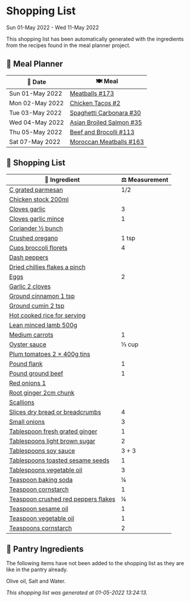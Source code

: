 # Shopping List

Sun 01-May 2022 - Wed 11-May 2022

This shopping list has been automatically generated with the ingredients from the recipes found in the meal planner project.

## 📅 Meal Planner

|📅 Date| 🍽️ Meal|
|----|----|
|Sun 01-May 2022|[Meatballs #173](https://github.com/bryanbr23/Recipes/issues/173)|
|Mon 02-May 2022|[Chicken Tacos #2](https://github.com/bryanbr23/Recipes/issues/2)|
|Tue 03-May 2022|[Spaghetti Carbonara #30](https://github.com/bryanbr23/Recipes/issues/30)|
|Wed 04-May 2022|[Asian Broiled Salmon #35](https://github.com/bryanbr23/Recipes/issues/35)|
|Thu 05-May 2022|[Beef and Brocolli #113](https://github.com/bryanbr23/Recipes/issues/113)|
|Sat 07-May 2022|[Moroccan Meatballs #163](https://github.com/bryanbr23/Recipes/issues/163)|

## 🛒 Shopping List

| 🍌 Ingredient| ⚖️ Measurement|
|----------|-----------|
|[C grated parmesan](https://www.sainsburys.co.uk/gol-ui/SearchResults/C%20grated%20parmesan)|1/2|
|[Chicken stock 200ml](https://www.sainsburys.co.uk/gol-ui/SearchResults/Chicken%20stock%20200ml)||
|[Cloves garlic](https://www.sainsburys.co.uk/gol-ui/SearchResults/Cloves%20garlic)|3|
|[Cloves garlic mince](https://www.sainsburys.co.uk/gol-ui/SearchResults/Cloves%20garlic%20mince)|1|
|[Coriander ½ bunch](https://www.sainsburys.co.uk/gol-ui/SearchResults/Coriander%20½%20bunch)||
|[Crushed oregano](https://www.sainsburys.co.uk/gol-ui/SearchResults/Crushed%20oregano)|1 tsp|
|[Cups broccoli florets](https://www.sainsburys.co.uk/gol-ui/SearchResults/Cups%20broccoli%20florets)|4|
|[Dash peppers](https://www.sainsburys.co.uk/gol-ui/SearchResults/Dash%20peppers)||
|[Dried chillies flakes a pinch](https://www.sainsburys.co.uk/gol-ui/SearchResults/Dried%20chillies%20flakes%20a%20pinch)||
|[Eggs](https://www.sainsburys.co.uk/gol-ui/SearchResults/Eggs)|2|
|[Garlic 2 cloves](https://www.sainsburys.co.uk/gol-ui/SearchResults/Garlic%202%20cloves)||
|[Ground cinnamon 1 tsp](https://www.sainsburys.co.uk/gol-ui/SearchResults/Ground%20cinnamon%201%20tsp)||
|[Ground cumin 2 tsp](https://www.sainsburys.co.uk/gol-ui/SearchResults/Ground%20cumin%202%20tsp)||
|[Hot cooked rice for serving](https://www.sainsburys.co.uk/gol-ui/SearchResults/Hot%20cooked%20rice%20for%20serving)||
|[Lean minced lamb 500g](https://www.sainsburys.co.uk/gol-ui/SearchResults/Lean%20minced%20lamb%20500g)||
|[Medium carrots](https://www.sainsburys.co.uk/gol-ui/SearchResults/Medium%20carrots)|1|
|[Oyster sauce](https://www.sainsburys.co.uk/gol-ui/SearchResults/Oyster%20sauce)|⅓ cup|
|[Plum tomatoes 2 × 400g tins](https://www.sainsburys.co.uk/gol-ui/SearchResults/Plum%20tomatoes%202%20×%20400g%20tins)||
|[Pound flank](https://www.sainsburys.co.uk/gol-ui/SearchResults/Pound%20flank)|1|
|[Pound ground beef](https://www.sainsburys.co.uk/gol-ui/SearchResults/Pound%20ground%20beef)|1|
|[Red onions 1](https://www.sainsburys.co.uk/gol-ui/SearchResults/Red%20onions%201)||
|[Root ginger 2cm chunk](https://www.sainsburys.co.uk/gol-ui/SearchResults/Root%20ginger%202cm%20chunk)||
|[Scallions](https://www.sainsburys.co.uk/gol-ui/SearchResults/Scallions)||
|[Slices dry bread or breadcrumbs](https://www.sainsburys.co.uk/gol-ui/SearchResults/Slices%20dry%20bread%20or%20breadcrumbs)|4|
|[Small onions](https://www.sainsburys.co.uk/gol-ui/SearchResults/Small%20onions)|3|
|[Tablespoon fresh grated ginger](https://www.sainsburys.co.uk/gol-ui/SearchResults/Tablespoon%20fresh%20grated%20ginger)|1|
|[Tablespoons light brown sugar](https://www.sainsburys.co.uk/gol-ui/SearchResults/Tablespoons%20light%20brown%20sugar)|2|
|[Tablespoons soy sauce](https://www.sainsburys.co.uk/gol-ui/SearchResults/Tablespoons%20soy%20sauce)|3 + 3|
|[Tablespoons toasted sesame seeds](https://www.sainsburys.co.uk/gol-ui/SearchResults/Tablespoons%20toasted%20sesame%20seeds)|1|
|[Tablespoons vegetable oil](https://www.sainsburys.co.uk/gol-ui/SearchResults/Tablespoons%20vegetable%20oil)|3|
|[Teaspoon baking soda](https://www.sainsburys.co.uk/gol-ui/SearchResults/Teaspoon%20baking%20soda)|¼|
|[Teaspoon cornstarch](https://www.sainsburys.co.uk/gol-ui/SearchResults/Teaspoon%20cornstarch)|1|
|[Teaspoon crushed red peppers flakes](https://www.sainsburys.co.uk/gol-ui/SearchResults/Teaspoon%20crushed%20red%20peppers%20flakes)|¼|
|[Teaspoon sesame oil](https://www.sainsburys.co.uk/gol-ui/SearchResults/Teaspoon%20sesame%20oil)|1|
|[Teaspoon vegetable oil](https://www.sainsburys.co.uk/gol-ui/SearchResults/Teaspoon%20vegetable%20oil)|1|
|[Teaspoons cornstarch](https://www.sainsburys.co.uk/gol-ui/SearchResults/Teaspoons%20cornstarch)|2|

## 🏪 Pantry Ingredients

The following items have not been added to the shopping list as they are like in the pantry already.

Olive oil, Salt and Water.


_This shopping list was generated at 01-05-2022 13:24:13._